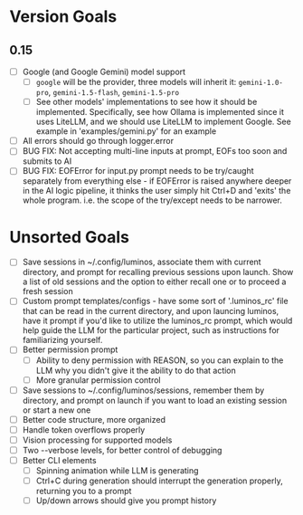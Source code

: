 # Version Goals

## 0.15
- [ ] Google (and Google Gemini) model support
    - [ ] `google` will be the provider, three models will inherit it: `gemini-1.0-pro`, `gemini-1.5-flash`, `gemini-1.5-pro`
    - [ ] See other models' implementations to see how it should be implemented. Specifically, see how Ollama is implemented since it uses LiteLLM, and we should use LiteLLM to implement Google. See example in 'examples/gemini.py' for an example
- [ ] All errors should go through logger.error
- [ ] BUG FIX: Not accepting multi-line inputs at prompt, EOFs too soon and submits to AI
- [ ] BUG FIX: EOFError for input.py prompt needs to be try/caught separately from everything else - if EOFError is raised anywhere deeper in the AI logic pipeline, it thinks the user simply hit Ctrl+D and 'exits' the whole program. i.e. the scope of the try/except needs to be narrower.

# Unsorted Goals
- [ ] Save sessions in ~/.config/luminos, associate them with current directory, and prompt for recalling previous sessions upon launch. Show a list of old sessions and the option to either recall one or to proceed a fresh session
- [ ] Custom prompt templates/configs - have some sort of '.luminos_rc' file that can be read in the current directory, and upon launcing luminos, have it prompt if you'd like to utilize the luminos_rc prompt, which would help guide the LLM for the particular project, such as instructions for familiarizing yourself.
- [ ] Better permission prompt
    - [ ] Ability to deny permission with REASON, so you can explain to the LLM why you didn't give it the ability to do that action
    - [ ] More granular permission control
- [ ] Save sessions to ~/.config/luminos/sessions, remember them by directory, and prompt on launch if you want to load an existing session or start a new one
- [ ] Better code structure, more organized
- [ ] Handle token overflows properly
- [ ] Vision processing for supported models
- [ ] Two --verbose levels, for better control of debugging
- [ ] Better CLI elements
    - [ ] Spinning animation while LLM is generating
    - [ ] Ctrl+C during generation should interrupt the generation properly, returning you to a prompt
    - [ ] Up/down arrows should give you prompt history